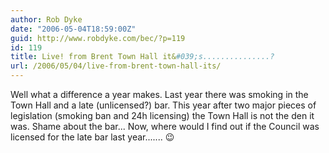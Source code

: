 ```yaml
---
author: Rob Dyke
date: "2006-05-04T18:59:00Z"
guid: http://www.robdyke.com/bec/?p=119
id: 119
title: Live! from Brent Town Hall it&#039;s...............?
url: /2006/05/04/live-from-brent-town-hall-its/
---
```

Well what a difference a year makes. Last year there was smoking in the Town Hall and a late (unlicensed?) bar. This year after two major pieces of legislation (smoking ban and 24h licensing) the Town Hall is not the den it was. Shame about the bar... Now, where would I find out if the Council was licensed for the late bar last year....... 😉